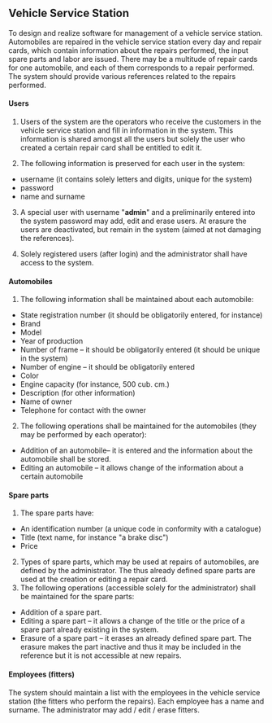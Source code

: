 
## Vehicle Service Station 
To design and realize software for management of a vehicle service station. Automobiles are repaired in the vehicle service station every day and repair cards, which contain information about the repairs performed, the input spare parts and labor are issued. There may be a multitude of repair cards for one automobile, and each of them corresponds to a repair performed. The system should provide various references related to the repairs performed.
 
#### Users
1. Users of the system are the operators who receive the customers in the vehicle service station and fill in information in the system. This information is shared amongst all the users but solely the user who created a certain repair card shall be entitled to edit it.
 
2. The following information is preserved for each user in the system:
 * username (it contains solely letters and digits, unique for the system)
 * password
 * name and surname
3. A special user with username "**admin**" and a preliminarily entered into the system password may add, edit and erase users. At erasure the users are deactivated, but remain in the system (aimed at not damaging the references).

4. Solely registered users (after login) and the administrator shall have access to the system.

#### Automobiles
1. The following information shall be maintained about each automobile:
 * State registration number (it should be obligatorily entered, for instance)
 * Brand
 * Model
 * Year of production
 * Number of frame – it should be obligatorily entered (it should be unique in the system)
 * Number of engine – it should be obligatorily entered
 * Color
 * Engine capacity (for instance, 500 cub. cm.)
 * Description (for other information)
 * Name of owner
 * Telephone for contact with the owner
2. The following operations shall be maintained for the automobiles (they may be performed by each operator):
 * Addition of an automobile– it is entered and the information about the automobile shall be stored.
 * Editing an automobile – it allows change of the information about a certain automobile

#### Spare parts
1. The spare parts have:
 * An identification number (a unique code in conformity with a catalogue)
 * Title (text name, for instance "a brake disc")
 * Price
2. Types of spare parts, which may be used at repairs of automobiles, are defined by the administrator. The thus already defined spare parts are used at the creation or editing a repair card.
3. The following operations (accessible solely for the administrator) shall be maintained for the spare parts:
 * Addition of a spare part.
 * Editing a spare part – it allows a change of the title or the price of a spare part already existing in the system. 
 * Erasure of a spare part – it erases an already defined spare part. The erasure makes the part inactive and thus it may be included in the reference but it is not accessible at new repairs. 

#### Employees (fitters)
The system should maintain a list with the employees in the vehicle service station (the fitters who perform the repairs). Each employee has a name and surname. The administrator may add / edit / erase fitters.

